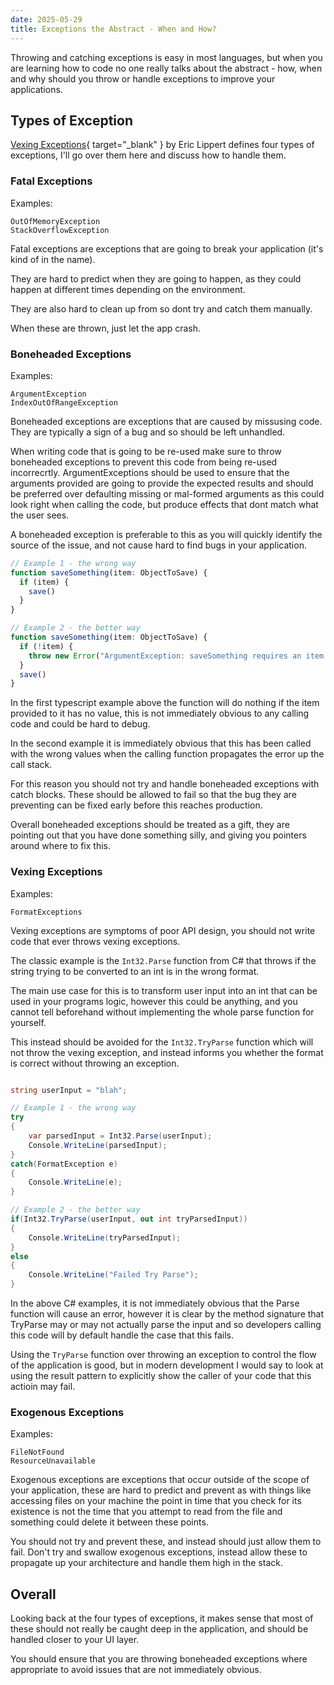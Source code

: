 ```yaml
---
date: 2025-05-29
title: Exceptions the Abstract - When and How?
---
```


Throwing and catching exceptions is easy in most languages, but when you are learning how to code no one really talks about the abstract - how, when and why should you throw or handle exceptions to improve your applications.

## Types of Exception

[Vexing Exceptions](https://ericlippert.com/2008/09/10/vexing-exceptions/){ target="_blank" } by Eric Lippert defines four types of exceptions, I'll go over them here and discuss how to handle them.

### Fatal Exceptions

Examples:
```
OutOfMemoryException
StackOverflowException
```

Fatal exceptions are exceptions that are going to break your application (it's kind of in the name).

They are hard to predict when they are going to happen, as they could happen at different times depending on the environment.

They are also hard to clean up from so dont try and catch them manually.

When these are thrown, just let the app crash.

### Boneheaded Exceptions

Examples: 
```
ArgumentException 
IndexOutOfRangeException
```

Boneheaded exceptions are exceptions that are caused by missusing code. They are typically a sign of a bug and so should be left unhandled.

When writing code that is going to be re-used make sure to throw boneheaded exceptions to prevent this code from being re-used incorrecrtly. ArgumentExceptions should be used to ensure that the arguments provided are going to provide the expected results and should be preferred over defaulting missing or mal-formed arguments as this could look right when calling the code, but produce effects that dont match what the user sees.

A boneheaded exception is preferable to this as you will quickly identify the source of the issue, and not cause hard to find bugs in your application.

```typescript
// Example 1 - the wrong way 
function saveSomething(item: ObjectToSave) {
  if (item) {
    save()
  }
}

// Example 2 - the better way
function saveSomething(item: ObjectToSave) {
  if (!item) {
    throw new Error("ArgumentException: saveSomething requires an item to save, nothing was provided.");
  }
  save()
}
```

In the first typescript example above the function will do nothing if the item provided to it has no value, this is not immediately obvious to any calling code and could be hard to debug.

In the second example it is immediately obvious that this has been called with the wrong values when the calling function propagates the error up the call stack. 

For this reason you should not try and handle boneheaded exceptions with catch blocks. These should be allowed to fail so that the bug they are preventing can be fixed early before this reaches production.

Overall boneheaded exceptions should be treated as a gift, they are pointing out that you have done something silly, and giving you pointers around where to fix this.

### Vexing Exceptions

Examples:
```
FormatExceptions
```

Vexing exceptions are symptoms of poor API design, you should not write code that ever throws vexing exceptions.

The classic example is the `Int32.Parse` function from C# that throws if the string trying to be converted to an int is in the wrong format.

The main use case for this is to transform user input into an int that can be used in your programs logic, however this could be anything, and you cannot tell beforehand without implementing the whole parse function for yourself.

This instead should be avoided for the `Int32.TryParse` function which will not throw the vexing exception, and instead informs you whether the format is correct without throwing an exception.

```csharp

string userInput = "blah";

// Example 1 - the wrong way 
try
{
    var parsedInput = Int32.Parse(userInput);
    Console.WriteLine(parsedInput);
}
catch(FormatException e) 
{
    Console.WriteLine(e);
}

// Example 2 - the better way 
if(Int32.TryParse(userInput, out int tryParsedInput))
{
    Console.WriteLine(tryParsedInput);
}
else
{
    Console.WriteLine("Failed Try Parse");	
}
```

In the above C# examples, it is not immediately obvious that the Parse function will cause an error, however it is clear by the method signature that TryParse may or may not actually parse the input and so developers calling this code will by default handle the case that this fails.

Using the `TryParse` function over throwing an exception to control the flow of the application is good, but in modern development I would say to look at using the result pattern to explicitly show the caller of your code that this actioin may fail.

### Exogenous Exceptions

Examples: 
```
FileNotFound
ResourceUnavailable
```

Exogenous exceptions are exceptions that occur outside of the scope of your application, these are hard to predict and prevent as with things like accessing files on your machine the point in time that you check for its existence is not the time that you attempt to read from the file and something could delete it between these points.

You should not try and prevent these, and instead should just allow them to fail. Don't try and swallow exogenous exceptions, instead allow these to propagate up your architecture and handle them high in the stack.

## Overall

Looking back at the four types of exceptions, it makes sense that most of these should not really be caught deep in the application, and should be handled closer to your UI layer.

You should ensure that you are throwing boneheaded exceptions where appropriate to avoid issues that are not immediately obvious.
